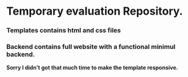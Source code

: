# Temporary evaluation Repository.

### Templates contains html and css files

###  Backend contains full website with a functional minimul backend.

**Sorry I didn't got that much time to make the template responsive.** 